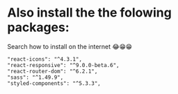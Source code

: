 # Also install the the folowing packages:
Search how to install on the internet 😂😁😁

    "react-icons": "^4.3.1",
    "react-responsive": "^9.0.0-beta.6",
    "react-router-dom": "^6.2.1",
    "sass": "^1.49.9",
    "styled-components": "^5.3.3",


